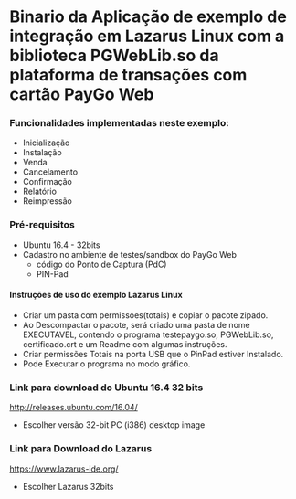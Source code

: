 # Binario da Aplicação de exemplo de integração em Lazarus Linux com a biblioteca PGWebLib.so da plataforma de transações com cartão PayGo Web

### Funcionalidades implementadas neste exemplo:

- Inicialização
- Instalação
- Venda
- Cancelamento
- Confirmação
- Relatório
- Reimpressão


### Pré-requisitos
  - Ubuntu 16.4 - 32bits
  - Cadastro no ambiente de testes/sandbox do PayGo Web
    - código do Ponto de Captura (PdC)
    - PIN-Pad

#### Instruções de uso do exemplo Lazarus Linux

-  Criar um pasta com permissoes(totais) e copiar o pacote zipado.
-  Ao Descompactar o pacote, será criado uma pasta de nome EXECUTAVEL, contendo o programa testepaygo.so, PGWebLib.so, certificado.crt
   e um Readme com algumas instruções.
-  Criar permissões Totais na porta USB que o PinPad estiver Instalado.
-  Pode Executar o programa no modo gráfico.

### Link para download do Ubuntu 16.4 32 bits

http://releases.ubuntu.com/16.04/

- Escolher versão 32-bit PC (i386) desktop image

### Link para Download do Lazarus

https://www.lazarus-ide.org/

- Escolher Lazarus 32bits

